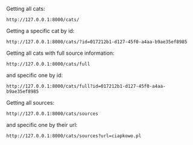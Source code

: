 Getting all cats:

    http://127.0.0.1:8000/cats/

Getting a specific cat by id:

    http://127.0.0.1:8000/cats/?id=017212b1-d127-45f0-a4aa-b9ae35ef8985

Getting all cats with full source information:

    http://127.0.0.1:8000/cats/full

and specific one by id:

    http://127.0.0.1:8000/cats/full?id=017212b1-d127-45f0-a4aa-b9ae35ef8985

Getting all sources:

    http://127.0.0.1:8000/cats/sources

and specific one by their url:

    http://127.0.0.1:8000/cats/sources?url=ciapkowo.pl